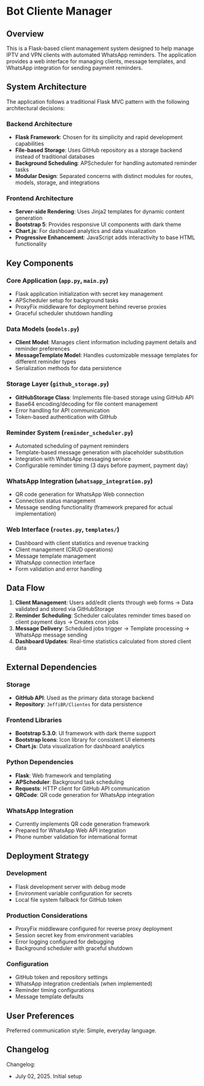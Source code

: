 # Bot Cliente Manager

## Overview

This is a Flask-based client management system designed to help manage IPTV and VPN clients with automated WhatsApp reminders. The application provides a web interface for managing clients, message templates, and WhatsApp integration for sending payment reminders.

## System Architecture

The application follows a traditional Flask MVC pattern with the following architectural decisions:

### Backend Architecture
- **Flask Framework**: Chosen for its simplicity and rapid development capabilities
- **File-based Storage**: Uses GitHub repository as a storage backend instead of traditional databases
- **Background Scheduling**: APScheduler for handling automated reminder tasks
- **Modular Design**: Separated concerns with distinct modules for routes, models, storage, and integrations

### Frontend Architecture
- **Server-side Rendering**: Uses Jinja2 templates for dynamic content generation
- **Bootstrap 5**: Provides responsive UI components with dark theme
- **Chart.js**: For dashboard analytics and data visualization
- **Progressive Enhancement**: JavaScript adds interactivity to base HTML functionality

## Key Components

### Core Application (`app.py`, `main.py`)
- Flask application initialization with secret key management
- APScheduler setup for background tasks
- ProxyFix middleware for deployment behind reverse proxies
- Graceful scheduler shutdown handling

### Data Models (`models.py`)
- **Client Model**: Manages client information including payment details and reminder preferences
- **MessageTemplate Model**: Handles customizable message templates for different reminder types
- Serialization methods for data persistence

### Storage Layer (`github_storage.py`)
- **GitHubStorage Class**: Implements file-based storage using GitHub API
- Base64 encoding/decoding for file content management
- Error handling for API communication
- Token-based authentication with GitHub

### Reminder System (`reminder_scheduler.py`)
- Automated scheduling of payment reminders
- Template-based message generation with placeholder substitution
- Integration with WhatsApp messaging service
- Configurable reminder timing (3 days before payment, payment day)

### WhatsApp Integration (`whatsapp_integration.py`)
- QR code generation for WhatsApp Web connection
- Connection status management
- Message sending functionality (framework prepared for actual implementation)

### Web Interface (`routes.py`, `templates/`)
- Dashboard with client statistics and revenue tracking
- Client management (CRUD operations)
- Message template management
- WhatsApp connection interface
- Form validation and error handling

## Data Flow

1. **Client Management**: Users add/edit clients through web forms → Data validated and stored via GitHubStorage
2. **Reminder Scheduling**: Scheduler calculates reminder times based on client payment days → Creates cron jobs
3. **Message Delivery**: Scheduled jobs trigger → Template processing → WhatsApp message sending
4. **Dashboard Updates**: Real-time statistics calculated from stored client data

## External Dependencies

### Storage
- **GitHub API**: Used as the primary data storage backend
- **Repository**: `JeffiBR/Clientes` for data persistence

### Frontend Libraries
- **Bootstrap 5.3.0**: UI framework with dark theme support
- **Bootstrap Icons**: Icon library for consistent UI elements
- **Chart.js**: Data visualization for dashboard analytics

### Python Dependencies
- **Flask**: Web framework and templating
- **APScheduler**: Background task scheduling
- **Requests**: HTTP client for GitHub API communication
- **QRCode**: QR code generation for WhatsApp integration

### WhatsApp Integration
- Currently implements QR code generation framework
- Prepared for WhatsApp Web API integration
- Phone number validation for international format

## Deployment Strategy

### Development
- Flask development server with debug mode
- Environment variable configuration for secrets
- Local file system fallback for GitHub token

### Production Considerations
- ProxyFix middleware configured for reverse proxy deployment
- Session secret key from environment variables
- Error logging configured for debugging
- Background scheduler with graceful shutdown

### Configuration
- GitHub token and repository settings
- WhatsApp integration credentials (when implemented)
- Reminder timing configurations
- Message template defaults

## User Preferences

Preferred communication style: Simple, everyday language.

## Changelog

Changelog:
- July 02, 2025. Initial setup